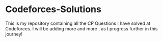 # Codeforces-Solutions
This is my repository containing all the CP Questions I have solved at Codeforces.
I will be adding more and more , as I progress further in this journey! 
